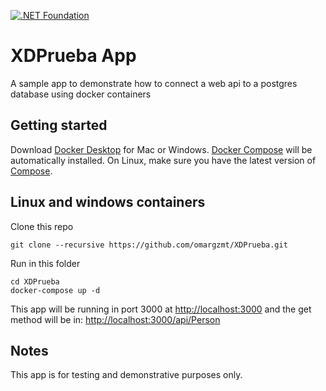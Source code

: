 [![.NET Foundation](https://img.shields.io/badge/.NET%20Foundation-blueviolet.svg)](https://www.dotnetfoundation.org/)

XDPrueba App
============

A sample app to demonstrate how to connect a web api to a postgres database using docker containers

Getting started
---------------

Download [Docker Desktop](https://www.docker.com/products/docker-desktop) for Mac or Windows. [Docker Compose](https://docs.docker.com/compose) will be automatically installed. On Linux, make sure you have the latest version of [Compose](https://docs.docker.com/compose/install/). 

## Linux and windows containers

Clone this repo
```
git clone --recursive https://github.com/omargzmt/XDPrueba.git

```

Run in this folder

```
cd XDPrueba
docker-compose up -d
```


This app will be running in port 3000 at [http://localhost:3000](http://localhost:3000) and the get method will be in: [http://localhost:3000/api/Person](http://localhost:3000/api/Person)


## Notes

This app is for testing and demonstrative purposes only.